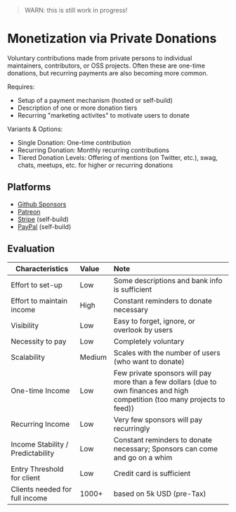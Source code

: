 > WARN: this is still work in progress!

# Monetization via Private Donations

Voluntary contributions made from private persons to individual maintainers, contributors, or OSS projects. Often these are one-time donations, but recurring payments are also becoming more common.

Requires:
* Setup of a payment mechanism (hosted or self-build)
* Description of one or more donation tiers
* Recurring "marketing activites" to motivate users to donate

Variants & Options:
* Single Donation: One-time contribution
* Recurring Donation: Monthly recurring contributions
* Tiered Donation Levels: Offering of mentions (on Twitter, etc.), swag, chats, meetups, etc. for higher or recurring donations

## Platforms
* [Github Sponsors](https://github.com/sponsors)
* [Patreon](https://www.patreon.com/)
* [Stripe](https://www.stripe.com/) (self-build)
* [PayPal](https://www.paypal.com/) (self-build)

## Evaluation

| Characteristics                   | Value  | Note |
| --------------------------------- |:------ |:---- |
| Effort to set-up                  | Low    | Some descriptions and bank info is sufficient
| Effort to maintain income         | High   | Constant reminders to donate necessary
| Visibility                        | Low    | Easy to forget, ignore, or overlook by users
| Necessity to pay                  | Low    | Completely voluntary
| Scalability                       | Medium | Scales with the number of users (who want to donate)
| One-time Income                   | Low    | Few private sponsors will pay more than a few dollars (due to own finances and high competition (too many projects to feed))
| Recurring Income                  | Low    | Very few sponsors will pay recurringly
| Income Stability / Predictability | Low    | Constant reminders to donate necessary; Sponsors can come and go on a whim
| Entry Threshold for client        | Low    | Credit card is sufficient
| Clients needed for full income    | 1000+  | based on 5k USD (pre-Tax)
